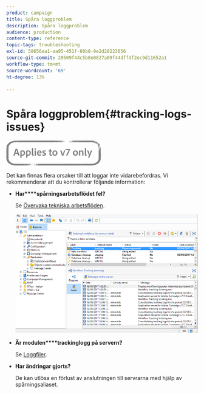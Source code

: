 ```yaml
---
product: campaign
title: Spåra loggproblem
description: Spåra loggproblem
audience: production
content-type: reference
topic-tags: troubleshooting
exl-id: 58656aa1-aa95-451f-80b8-9e2d28223056
source-git-commit: 20509f44c5b8e0827a09f44dffdf2ec9d11652a1
workflow-type: tm+mt
source-wordcount: '69'
ht-degree: 13%

---
```


# Spåra loggproblem{#tracking-logs-issues}

![](../../assets/v7-only.svg)

Det kan finnas flera orsaker till att loggar inte vidarebefordras. Vi rekommenderar att du kontrollerar följande information:

* **Har****spårningsarbetsflödet fel?**

   Se [Övervaka tekniska arbetsflöden](../../workflow/using/monitoring-technical-workflows.md).

   ![](assets/tracking_scheduled_task.png)

* **Är modulen****trackinglogg på servern?**

   Se [Loggfiler](../../production/using/log-files.md).

* **Har ändringar gjorts?**

   De kan utlösa en förlust av anslutningen till servrarna med hjälp av spårningsaliaset.
